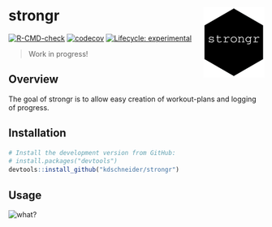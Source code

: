 
<!-- README.md is generated from README.Rmd. Please edit that file -->

# strongr <img src="man/figures/logo.png" align="right" width="120" />

<!-- badges: start -->

[![R-CMD-check](https://github.com/kdschneider/strongr/actions/workflows/check-standard.yaml/badge.svg)](https://github.com/kdschneider/strongr/actions/workflows/check-standard.yaml)
[![codecov](https://codecov.io/gh/kdschneider/strongr/branch/main/graph/badge.svg?token=O2M43ZA074)](https://codecov.io/gh/kdschneider/strongr)
[![Lifecycle:
experimental](https://img.shields.io/badge/lifecycle-experimental-orange.svg)](https://lifecycle.r-lib.org/articles/stages.html#experimental)
<!-- badges: end -->

> Work in progress!

## Overview

The goal of strongr is to allow easy creation of workout-plans and
logging of progress.

## Installation

``` r
# Install the development version from GitHub:
# install.packages("devtools")
devtools::install_github("kdschneider/strongr")
```

## Usage

<img src="https://media.giphy.com/media/133UgjM4IPvxbq/giphy.gif" title="what?" alt="what?" style="display: block; margin: auto;" />
